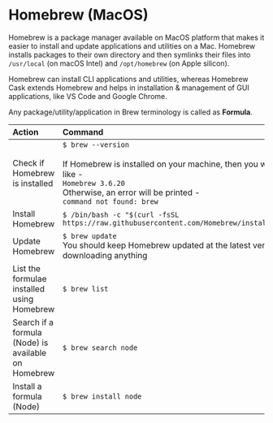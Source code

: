 # Homebrew (MacOS)

Homebrew is a package manager available on MacOS platform that makes it easier to install and update applications and utilities on a Mac. Homebrew installs packages to their own directory and then symlinks their files into `/usr/local` (on macOS Intel) and `/opt/homebrew` (on Apple silicon).

Homebrew can install CLI applications and utilities, whereas Homebrew Cask extends Homebrew and helps in installation & management of GUI applications, like VS Code and Google Chrome.

Any package/utility/application in Brew terminology is called as **Formula**.

| Action      | Command |
| :---        |    :----   |
| Check if Homebrew is installed | `$ brew --version` <br><br> If Homebrew is installed on your machine, then you will get its version, like - <br> `Homebrew 3.6.20` <br> Otherwise, an error will be printed - <br> `command not found: brew`|
| Install Homebrew | `$ /bin/bash -c "$(curl -fsSL https://raw.githubusercontent.com/Homebrew/install/HEAD/install.sh)"`|
| Update Homebrew | `$ brew update` <br> You should keep Homebrew updated at the latest version before downloading anything |
| List the formulae installed using Homebrew | `$ brew list`|
| Search if a formula (Node) is available on Homebrew | `$ brew search node` |
| Install a formula (Node) | `$ brew install node` |